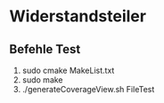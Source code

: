 # Widerstandsteiler

## Befehle Test
1. sudo cmake MakeList.txt
2. sudo make
3. ./generateCoverageView.sh FileTest
